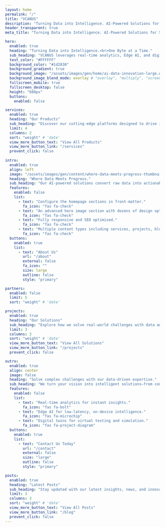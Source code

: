 ```yaml
---
layout: home
permalink: "/"
title: "VCANUS"
description: "Turning Data into Intelligence. AI-Powered Solutions for Smarter Decisions."
header_transparent: true
meta_title: "Turning Data into Intelligence. AI-Powered Solutions for Smarter Decisions."

hero:
  enabled: true
  heading: "Turning Data into Intelligence.<br>One Byte at a Time."
  sub_heading: "VCANUS leverages real-time analytics, Edge AI, and digital twins to enable smarter decision-making, streamlined automation, and enhanced precision across industries."
  text_color: "#FFFFFF"
  background_color: "#1d2830"
  background_gradient: true
  background_image: "/assets/images/gen/home/ai-data-innovation-large.webp"
  background_image_blend_mode: overlay # "overlay", "multiply", "screen"
  fullscreen_mobile: true
  fullscreen_desktop: false
  height: "660px"
  buttons:
    enabled: false

services:
  enabled: true
  heading: "Our Products"
  sub_heading: "Discover our cutting-edge platforms designed to drive innovation and efficiency."
  limit: 4
  columns: 2
  sort: "weight" # 'date'
  view_more_button_text: "View All Products"
  view_more_button_link: "/services"
  prevent_click: false
 
intro:
  enabled: true
  align: left
  image: "/assets/images/gen/content/where-data-meets-progress-thumbnail.webp"
  heading: "Where Data Meets Progress."
  sub_heading: "Our AI-powered solutions convert raw data into actionable insights, enabling businesses to optimize efficiency, precision, and adaptability in their operations."
  features:
    enabled: false
    list:
      - text: "Configure the homepage sections in front-matter."
        fa_icon: "fas fa-check"
      - text: "An advanced hero image section with dozens of design options."
        fa_icon: "fas fa-check"
      - text: "Fully responsive and SEO optimised."
        fa_icon: "fas fa-check"
      - text: "Multiple content types including services, projects, blog and more."
        fa_icon: "fas fa-check"
  buttons:
    enabled: true
    list:
      - text: "About Us"
        url: "/about"
        external: false
        fa_icon: ""
        size: large
        outline: false
        style: "primary"

partners:
  enabled: false
  limit: 5
  sort: "weight" # 'date'

projects:
  enabled: true
  heading: "Our Solutions"
  sub_heading: "Explore how we solve real-world challenges with data and AI."
  limit: 3
  columns: 3
  sort: "weight" # 'date'
  view_more_button_text: "View All Solutions"
  view_more_button_link: "/projects"
  prevent_click: false

outro:
  enabled: true
  align: center
  image: false
  heading: "Solve complex challenges with our data-driven expertise."
  sub_heading: "We turn your vision into intelligent solutions—from concept to deployment."
  features:
    enabled: false
    list:
      - text: "Real-time analytics for instant insights."
        fa_icon: "fas fa-bolt"
      - text: "Edge AI for low-latency, on-device intelligence."
        fa_icon: "fas fa-microchip"
      - text: "Digital twins for virtual testing and simulation."
        fa_icon: "fas fa-project-diagram"
  buttons:
    enabled: true
    list:
      - text: "Contact Us Today"
        url: "/contact"
        external: false
        size: "large"
        outline: false
        style: "primary"

posts:
  enabled: true
  heading: "Latest Posts"
  sub_heading: "Stay updated with our latest insights, news, and innovations in data and AI."
  limit: 3
  columns: 3
  sort: "weight" # 'date'
  view_more_button_text: "View All Posts"
  view_more_button_link: "/blog"
  prevent_click: false
---
```

